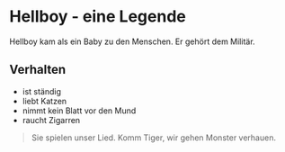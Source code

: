 # Hellboy - eine Legende 

Hellboy kam als ein Baby zu den Menschen. Er gehört dem Militär.

## Verhalten

* ist ständig
* liebt Katzen
* nimmt kein Blatt vor den Mund
* raucht Zigarren

> Sie spielen unser Lied. Komm Tiger, wir gehen Monster verhauen.

